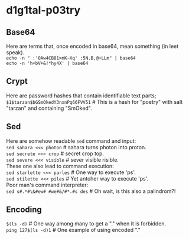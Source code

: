 # d1g1tal-p03try

## Base64
Here are terms that, once encoded in base64, mean something (in leet speak).  
``echo -n " :'OAw4CB81>mK~Xq' :5N.B,@+LLm" | base64``  
``echo -n 'h+bV+&!*hy4X' | base64``  

## Crypt
Here are password hashes that contain identifiable text parts;  
``$1$tarzan$bGSmOkedY3nxnPq66FVV51``    # This is a hash for "poetry" with salt "tarzan" and containing "SmOked".

## Sed
Here are somehow readable ``sed`` command and input:  
``sed sahara <<< photon``               # sahara turns photon into proton.  
``sed secrete <<< crop``                # secret crop top.  
``sed severe <<< visible``              # sever visible risible.  
These one also lead to command execution:  
``sed starlette <<< parles``            # One way to execute 'ps'.  
``sed stilette <<< piles``              # Yet antoher way to execute 'ps'.  
Poor man's command interpreter:  
``sed s#.*#\&#ew# #we#&/#*.#s des``     # Oh wait, is this also a palindrom?!  

## Encoding
``$(ls -d)``                            # One way among many to get a "." when it is forbidden.  
``ping 127$(ls -d)1``                   # One example of using encoded "."  
